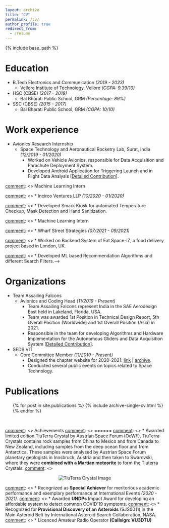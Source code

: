 ```yaml
---
layout: archive
title: "CV"
permalink: /cv/
author_profile: true
redirect_from:
  - /resume
---
```


{% include base_path %}

Education
======
* B.Tech Electronics and Communication *(2019 - 2023)*
  * Vellore Institute of Technology, Vellore *(CGPA: 9.39/10)*
* HSC (CBSE) *(2017 - 2019)*
  * Bal Bharati Public School, GRM *(Percentage: 89%)*
* SSC (CBSE) *(2015 - 2017)*
  * Bal Bharati Public School, GRM *(CGPA: 10/10)*

Work experience
======
* Avionics Research Internship
  * Space Technology and Aeronautical Rocketry Lab, Surat, India *(12/2019 - 01/2020)*
    * Worked on Vehicle Avionics, responsible for Data Acquisition and Parachute Deployment System. 
    * Developed Android Application for Triggering Launch and in Flight Data Analysis [[Detailed Contribution](https://sakshambhutani.xyz/portfolio/portfolio-4/)].

[comment]: <> Machine Learning Intern

[comment]: <>   * Incirco Ventures LLP *(10/2020 - 01/2020)*

[comment]: <>     * Developed Smark Kiosk for automated Temperature Checkup, Mask Detection and Hand Sanitization.

[comment]: <> * Machine Learning Intern

[comment]: <>   * Wharf Street Strategies *(07/2021 - 09/2021)*

[comment]: <>     * Worked on Backend System of Eat Space-iZ, a food delivery project based in London, UK.

[comment]: <>     * Developed ML based Recommendation Algorithms and different Search Filters.-->
  
Organizations
======
* Team Assailing Falcons
  * Avionics and Coding Head *(11/2019 - Present)*
    * Team Assailing Falcons represent India in the SAE Aerodesign East held in Lakeland, Florida, USA.
    * Team was awarded 1st Position in Technical Design Report, 5th Overall Position (Worldwide) and 1st Overall Position (Asia) in 2021.
    * Responsible in the team for developing Algorithms and Hardware Implementation for the Autonomous Gliders and Data Acquisition System [[Detailed Contribution](https://sakshambhutani.xyz/portfolio/portfolio-1/)].
* SEDS VIT
  * Core Committee Member *(11/2019 - Present)*
    * Designed the chapter website for 2020-2021: [link](https://sedsvit.in/) \| [archive](https://web.archive.org/web/20210920200652/https://sedsvit.in/).
    * Conducted several public events on topics related to Space Technology.

Publications
======
  <ul>{% for post in site.publications %}
    {% include archive-single-cv.html %}
  {% endfor %}</ul>

<br />

[comment]: <> Achievements
[comment]: <> ======
[comment]: <> * Awarded limited edition TiuTerra Crystal by Austrian Space Forum (OeWF). TiuTerra Crystals contains rock samples from China to Mexico and from Canada to New Zealand, including samples from the deep ocean floor and from Antarctica. These samples were analysed by Austrian Space Forum planetary geologists in Innsbruck, Austria and then taken to Swarovski, where they were **combined with a Martian meteorite** to form the Tiuterra Crystals.
[comment]: <> <p align="center"> <img src="https://sakshambhutani.xyz/images/TuiTerra-Image.jpeg" alt="TiuTerra Crystal Image" /> </p>
[comment]: <> * Recognized as **Special Achiever** for meritorious academic performance and exemplary performance at International Events *(2020 - 2021)*.
[comment]: <> * Awarded **UNDPs** Impact Award for developing an affordable system to detect common COVID'19 symptoms.
[comment]: <> * Recognized for **Provisional Discovery of an Asteroids** (SJS0011) in the Main Asteroid Belt by International Asteroid Search Collaboration, NASA.
[comment]: <> * Licenced Amateur Radio Operator **(Callsign: VU3DTU)**



[comment]: <> (Skills)

[comment]: <> (======)

[comment]: <> (* Skill 1)

[comment]: <> (* Skill 2)

[comment]: <> (  * Sub-skill 2.1)

[comment]: <> (  * Sub-skill 2.2)

[comment]: <> (  * Sub-skill 2.3)

[comment]: <> (* Skill 3)

